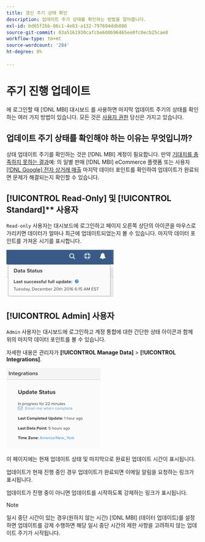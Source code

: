 ```yaml
---
title: 갱신 주기 상태 확인
description: 업데이트 주기 상태를 확인하는 방법을 알아봅니다.
exl-id: bd65f2bb-86c1-4e83-a132-797694ddb086
source-git-commit: 03a5161930cafcbe600b96465ee0fc0ecb25cae8
workflow-type: tm+mt
source-wordcount: '284'
ht-degree: 0%

---
```


# 주기 진행 업데이트

에 로그인할 때 [!DNL MBI] 대시보드 를 사용하면 마지막 업데이트 주기의 상태를 확인하는 여러 가지 방법이 있습니다. 모든 것은 [사용자 권한](../administrator/user-management/user-management.md) 당신은 가지고 있습니다.

## 업데이트 주기 상태를 확인해야 하는 이유는 무엇입니까?

상태 업데이트 주기를 확인하는 것은 [!DNL MBI] 계정이 필요합니다. 만약 [기대치를 충족하지 못하는 결과](../data-analyst/data-warehouse-mgr/data-and-updates-faq.md)예: 의 일별 판매 [!DNL MBI] eCommerce 플랫폼 또는 사용자 [[!DNL Google] 전자 상거래 매출](https://support.magento.com/hc/en-us/articles/360016505232) 마지막 데이터 포인트를 확인하여 업데이트가 완료되면 문제가 해결되는지 확인할 수 있습니다.

## [!UICONTROL Read-Only] 및 [!UICONTROL Standard]** 사용자

`Read-only` 사용자는 대시보드에 로그인하고 페이지 오른쪽 상단의 아이콘을 마우스로 가리키면 데이터가 얼마나 최근에 업데이트되었는지 볼 수 있습니다. 마지막 데이터 포인트를 가져온 시기를 표시합니다.

![](../../mbi/assets/last-success-data.png)

## [!UICONTROL Admin] 사용자

`Admin` 사용자는 대시보드에 로그인하고 계정 통합에 대한 간단한 상태 아이콘과 함께 위의 마지막 데이터 포인트를 볼 수 있습니다.

자세한 내용은 관리자가 **[!UICONTROL Manage Data]** > **[!UICONTROL Integrations]**.

![](../../mbi/assets/detail-manage-data-integrations.png)

이 페이지에는 현재 업데이트 상태 및 마지막으로 완료된 업데이트 시간이 표시됩니다.

업데이트가 현재 진행 중인 경우 업데이트가 완료되면 이메일 알림을 요청하는 링크가 표시됩니다.

업데이트가 진행 중이 아니면 업데이트를 시작하도록 강제하는 링크가 표시됩니다.

>[!NOTE]
>
>일시 중단 시간이 있는 경우(원하지 않는 시간) [!DNL MBI] (데이터 업데이트)를 설정하면 업데이트를 강제 수행하면 해당 일시 중단 시간의 제한 사항을 고려하지 않는 업데이트 주기가 시작됩니다.
